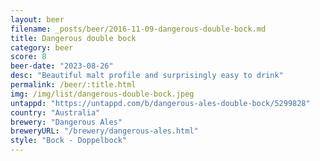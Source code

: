 ```yaml
---
layout: beer
filename: _posts/beer/2016-11-09-dangerous-double-bock.md
title: Dangerous double bock
category: beer
score: 8
beer-date: "2023-08-26"
desc: "Beautiful malt profile and surprisingly easy to drink"
permalink: /beer/:title.html
img: /img/list/dangerous-double-bock.jpeg
untappd: "https://untappd.com/b/dangerous-ales-double-bock/5299828"
country: "Australia"
brewery: "Dangerous Ales"
breweryURL: "/brewery/dangerous-ales.html"
style: "Bock - Doppelbock"
---
```

